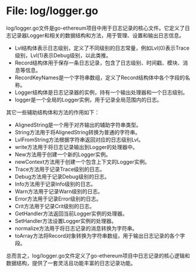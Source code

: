 # File: log/logger.go

log/logger.go文件是go-ethereum项目中用于日志记录的核心文件。它定义了日志记录器Logger和相关的数据结构和方法，用于管理、设置和输出日志信息。

- Lvl结构体表示日志级别，定义了不同级别的日志常量，例如Lvl(0)表示Trace级别，Lvl(1)表示Debug级别，以此类推。
- Record结构体用于保存一条日志记录，包含了日志级别、时间戳、模块、消息等信息。
- RecordKeyNames是一个字符串数组，定义了Record结构体中各个字段的名称。
- Logger结构体是日志记录器的实例，持有一个输出处理器和一个日志级别。
- logger是一个全局的Logger实例，用于记录全局范围内的日志。

其它一些辅助结构体和方法的作用如下：

- AlignedString是一个用于对齐输出的辅助字符串类型。
- String方法用于将AlignedString转换为普通的字符串。
- LvlFromString方法根据字符串返回对应的日志级别Lvl。
- write方法用于将日志记录输出到Logger的处理器中。
- New方法用于创建一个新的Logger实例。
- newContext方法用于创建一个包含上下文的Logger实例。
- Trace方法用于记录Trace级别的日志。
- Debug方法用于记录Debug级别的日志。
- Info方法用于记录Info级别的日志。
- Warn方法用于记录Warn级别的日志。
- Error方法用于记录Error级别的日志。
- Crit方法用于记录Crit级别的日志。
- GetHandler方法返回当前Logger实例的处理器。
- SetHandler方法设置Logger实例的处理器。
- normalize方法用于将日志记录的消息转换为字符串。
- toArray方法将Record对象转换为字符串数组，用于输出日志记录的各个字段。

总而言之，log/logger.go文件定义了go-ethereum项目中日志记录的核心逻辑和数据结构，提供了一套灵活且功能丰富的日志记录功能。

